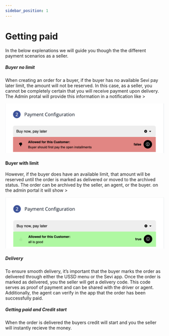 ```yaml
---
sidebar_position: 1
---
```

# Getting paid

In the below explenations we will guide you though the the different payment scenarios as a seller. 

##### Buyer no limit

When creating an order for a buyer, if the buyer has no available Sevi pay later limit, the amount will not be reserved. In this case, as a seller, you cannot be completely certain that you will receive payment upon delivery. The Admin protal will provide this information in a notification like >

![1726513943631](image/paid/1726513943631.png)


#### **Buyer with limit**

However, if the buyer does have an available limit, that amount will be reserved until the order is marked as delivered or moved to the archived status. The order can be archived by the seller, an agent, or the buyer. on the admin portal it will show > 

![1726514040575](image/paid/1726514040575.png)

##### **Delivery**

To ensure smooth delivery, it’s important that the buyer marks the order as delivered through either the USSD menu or the Sevi app. Once the order is marked as delivered, you the seller will  get a delivery code.  This code serves as proof of payment and can be shared with the driver or agent. Additionally, the agent can verify in the app that the order has been successfully paid.

##### Getting paid and Credit start

When the order is delivered the buyers credit will start and you the seller will instantly recieve the money.
